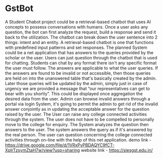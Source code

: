 # GstBot
A Student Chabot project could be a retrieval-based chatbot that uses AI concepts to possess conversations with humans. Once a user asks any question, the bot can first analyze the request, build a response and send it back to the utilization. The chatbot can break down the user sentence into 2 things: intent and an entity. A retrieval-based chatbot is one that functions with predefined input patterns and set responses. The planned System could be a net application that has answers to the queries provided by the scholar or the user. Users can just question through the chatbot that is used for chatting. Students can chat by any format there isn't any specific format the user must follow. The answers are applicable to what the user queries. If the answers are found to be invalid or not accessible, then those queries are held on into the unanswered table that's basically created by the admin. Later those queries will be updated by the admin, simply just in case of urgency we are provided a message that “our representatives can get to bear with you shortly”. This could be displayed once aggregation the desired data from the user. Admin can browse invalid answers through a portal via login System, it's going to permit the admin to get rid of the invalid answer conjointly as in updating the acceptable answer for the question raised by the user. The User can raise any college connected activities through the system. The user does not have to be compelled to personally move to the college for enquiry. The System analyzes the question then answers to the user. The system answers the query as if it's answered by the real person. The user can question concerning the college connected activities through on-line with the help of this net application.
demo link - https://drive.google.com/file/d/1VRxPvPBDAQYC9fCT-XplrTzsymZtaH7w/view?usp=sharing
website link - https://siesgst.edu.in/
